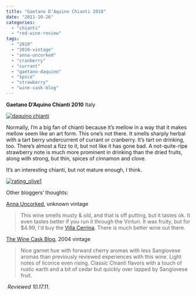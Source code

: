 ```yaml
---
title: "Gaetano D’Aquino Chianti 2010"
date: "2011-10-26"
categories: 
  - "chianti"
  - "red-wine-review"
tags: 
  - "2010"
  - "2010-vintage"
  - "anna-uncorked"
  - "cranberry"
  - "currant"
  - "gaetano-daquino"
  - "spice"
  - "strawberry"
  - "wine-cask-blog"
---
```


**Gaetano D’Aquino Chianti 2010** Italy

[![](http://s3.amazonaws.com/thegourmez-wpmedia/2011/10/daquino-chianti.jpg "daquino chianti")](http://s3.amazonaws.com/thegourmez-wpmedia/2011/10/daquino-chianti.jpg)

Normally, I’m a big fan of chianti because it’s mellow in a way that it makes mellow seem like an art form. This one’s not there. It smells sharply herbal with a tart berry undercurrent of currant or cranberry. It’s tart on drinking, too. There’s almost a fizz to it, but not like it has gone bad. A not-quite-ripe strawberry note is much more prominent in drinking than the dried fruits, along with strong, but thin, spices of cinnamon and clove.

It’s an interesting chianti, but not mature enough, I think.

[![](http://s3.amazonaws.com/thegourmez-wpmedia/2009/04/rating_olive1.gif "rating_olive1")](http://s3.amazonaws.com/thegourmez-wpmedia/2009/04/rating_olive1.gif)

Other bloggers’ thoughts:

[Anna Uncorked](http://www.annauncorked.com/2010/05/gaetano-daquino-chianti-docg-08-499.html), unknown vintage

> This wine smells musty & old, and that is off putting, but it tastes ok. It even tastes better if you run it through the Vinturi. It was fruity, but for $4.99, I'd buy the [Villa Cerrina](http://albinnyc.blogspot.com/2010/02/villa-cerrina-montepulciano-doc-499.html). There is much better wine out there.

[The Wine Cask Blog](http://winecask.blogspot.com/2010/10/gaetano-daquino-chianti-riserva-2004.html), 2004 vintage

> Nice garnet hue with forward cherry aromas with less Sangiovese aromas than previously reviewed experiences with this wine. Light notes of licorice even rising. Classic Chianti flavors with a touch of rustic earth and a bit of cedar but quickly over lapped by Sangiovese fruit.

 _Reviewed 10.17.11._
